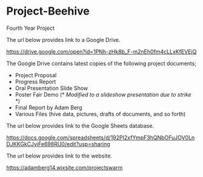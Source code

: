 # Project-Beehive
Fourth Year Project


The url below provides link to a Google Drive. 

https://drive.google.com/open?id=1PNh-zHk8b_F-m2nEh0fm4cLLxKfEVEjQ

The Google Drive contains latest copies of the following project documents;
+ Project Proposal
+ Progress Report
+ Oral Presentation Slide Show
+ Poster Fair Demo (* *Modified to a slideshow presentation due to strike* *)
+ Final Report by Adam Berg
+ Various Files (hive data, pictures, drafts of documents, and so forth)

The url below provides link to the Google Sheets database.

https://docs.google.com/spreadsheets/d/192PI2xfYmpF3hQNbOFuJOV0LnDJKKGkCJyiFe698RU0/edit?usp=sharing

The url below provides link to the website.

https://adamberg14.wixsite.com/projectswarm

